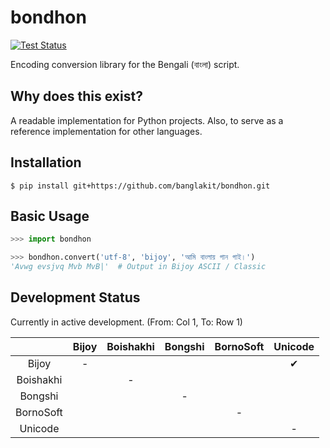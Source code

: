 # bondhon

[![Test Status](https://github.com/banglakit/bondhon/workflows/Bondhon%20Tests/badge.svg)](https://github.com/banglakit/bondhon/actions)

Encoding conversion library for the Bengali (বাংলা) script.

## Why does this exist?
A readable implementation for Python projects. Also, to serve as a
reference implementation for other languages.

## Installation

```
$ pip install git+https://github.com/banglakit/bondhon.git
```

## Basic Usage

```python
>>> import bondhon

>>> bondhon.convert('utf-8', 'bijoy', 'আমি বাংলায় গান গাই।')
'Avwg evsjvq Mvb MvB|'  # Output in Bijoy ASCII / Classic
```

## Development Status

Currently in active development. (From: Col 1, To: Row 1)

|           | Bijoy | Boishakhi | Bongshi | BornoSoft |        Unicode       |
|:---------:|:-----:|:---------:|:-------:|:---------:|:--------------------:|
|   Bijoy   |   -   |           |         |           |           ✔          |
| Boishakhi |       |     -     |         |           |                      |
|  Bongshi  |       |           |    -    |           |                      |
| BornoSoft |       |           |         |     -     |                      |
|  Unicode  |       |           |         |           |           -          |